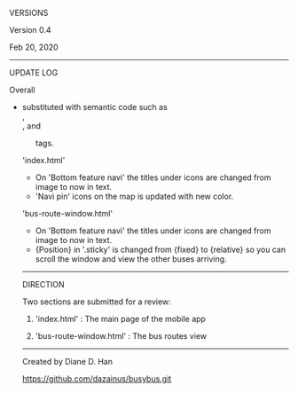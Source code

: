 
VERSIONS

Version 0.4

Feb 20, 2020
____________________________

UPDATE LOG

Overall
* <div> substituted with semantic code such as <section>, <nav>, and <ul> tags.

'index.html'
* On 'Bottom feature navi' the titles under icons are changed from image to now in text.
* 'Navi pin' icons on the map is updated with new color.

'bus-route-window.html'
* On 'Bottom feature navi' the titles under icons are changed from image to now in text.
* {Position} in '.sticky' is changed from {fixed} to {relative} so you can scroll the window and view the other buses arriving.

____________________________
DIRECTION

Two sections are submitted for a review:

  1. 'index.html'
      : The main page of the mobile app

  2. 'bus-route-window.html'
      : The bus routes view

____________________________

Created by Diane D. Han

https://github.com/dazainus/busybus.git
